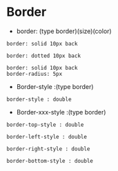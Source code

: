 # Border

- border: (type border)(size)(color)

```
border: solid 10px back
```
```
border: dotted 10px back
```
```
border: solid 10px back
border-radius: 5px
```
- Border-style :(type border)

```
border-style : double
```
- Border-xxx-style :(type border)

```
border-top-style : double
```
```
border-left-style : double
```
```
border-right-style : double
```
```
border-bottom-style : double
```